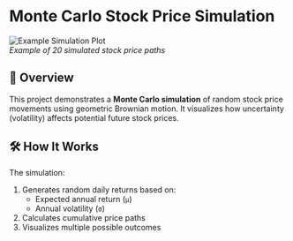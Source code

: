 
# Monte Carlo Stock Price Simulation

![Example Simulation Plot](images/price_paths.png)  
*Example of 20 simulated stock price paths*

## 📌 Overview
This project demonstrates a **Monte Carlo simulation** of random stock price movements using geometric Brownian motion. It visualizes how uncertainty (volatility) affects potential future stock prices.

## 🛠️ How It Works
The simulation:
1. Generates random daily returns based on:
   - Expected annual return (`μ`)
   - Annual volatility (`σ`)
2. Calculates cumulative price paths
3. Visualizes multiple possible outcomes

